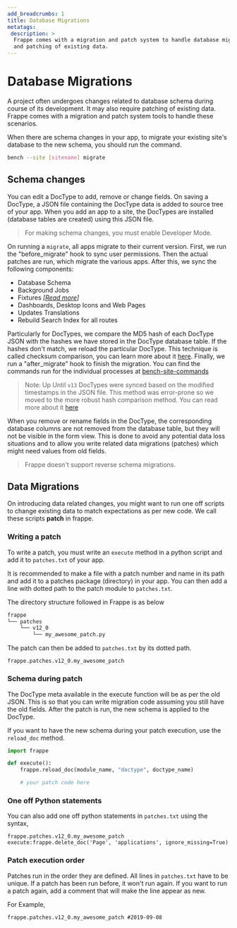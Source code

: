 ```yaml
---
add_breadcrumbs: 1
title: Database Migrations
metatags:
 description: >
  Frappe comes with a migration and patch system to handle database migrations
  and patching of existing data.
---
```


# Database Migrations

A project often undergoes changes related to database schema during course of
its development. It may also require patching of existing data. Frappe comes
with a migration and patch system tools to handle these scenarios.

When there are schema changes in your app, to migrate your existing site's
database to the new schema, you should run the command.

```sh
bench --site [sitename] migrate
```

## Schema changes

You can edit a DocType to add, remove or change fields. On saving a DocType, a
JSON file containing the DocType data is added to source tree of your app. When
you add an app to a site, the DocTypes are installed (database tables are
created) using this JSON file.

> For making schema changes, you must enable Developer Mode.

On running a `migrate`, all apps migrate to their current version. First, we run the "before_migrate" hook to sync user permissions. Then the actual patches are run, which migrate the various apps. After this, we sync the following components:

- Database Schema
- Background Jobs
- Fixtures _[[Read more](/docs/user/en/python-api/hooks#fixtures)]_
- Dashboards, Desktop Icons and Web Pages
- Updates Translations
- Rebuild Search Index for all routes

Particularly for DocTypes, we compare the MD5 hash of each DocType JSON with the hashes we have stored in the DocType database table. If the hashes don't match, we reload the particular DocType. This technique is called checksum comparison, you can learn more about it [here](https://www.computerworld.com/article/2819393/unix-tip--comparing-files-with-checksums.html). Finally, we run a "after\_migrate" hook to finish the migration. You can find the commands run for the individual processes at [bench-site-commands](bench/frappe-commands#site-commands)


> Note: Up Until `v13` DocTypes were synced based on the modified timestamps in the JSON file. This method was error-prone so we moved to the more robust hash comparison method. You can read more about it [here](https://github.com/frappe/frappe/pull/14246#issuecomment-928942292)

When you remove or rename fields in the DocType, the corresponding database
columns are not removed from the database table, but they will not be visible in
the form view. This is done to avoid any potential data loss situations and to
allow you write related data migrations (patches) which might need values from
old fields.

> Frappe doesn't support reverse schema migrations.

## Data Migrations

On introducing data related changes, you might want to run one off scripts to
change existing data to match expectations as per new code. We call these scripts **patch** in frappe.

### Writing a patch

To write a patch, you must write an `execute` method in a python script and add
it to  `patches.txt` of your app.

It is recommended to make a file with a patch number and name in its path and
add it to a patches package (directory) in your app. You can then add a line
with dotted path to the patch module to `patches.txt`.

The directory structure followed in Frappe is as below

```sh
frappe
└── patches
	└── v12_0
		└── my_awesome_patch.py
```

The patch can then be added to `patches.txt` by its dotted path.
```
frappe.patches.v12_0.my_awesome_patch
```

### Schema during patch

The DocType meta available in the execute function will be as per the old JSON.
This is so that you can write migration code assuming you still have the old fields.
After the patch is run, the new schema is applied to the DocType.

If you want to have the new schema during your patch execution, use the `reload_doc` method.
```py
import frappe

def execute():
	frappe.reload_doc(module_name, "doctype", doctype_name)

	# your patch code here
```

### One off Python statements

You can also add one off python statements in `patches.txt` using the syntax,

```
frappe.patches.v12_0.my_awesome_patch
execute:frappe.delete_doc('Page', 'applications', ignore_missing=True)
```

### Patch execution order

Patches run in the order they are defined. All lines in `patches.txt` have to be
unique. If a patch has been run before, it won't run again. If you want to run a
patch again, add a comment that will make the line appear as new.

For Example,

```
frappe.patches.v12_0.my_awesome_patch #2019-09-08
```
